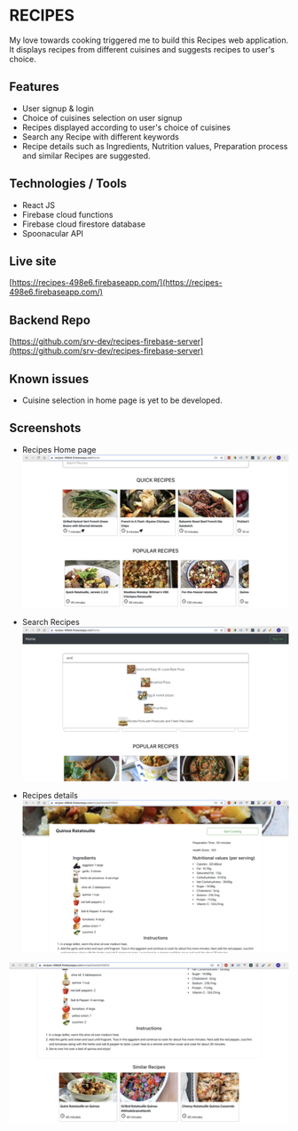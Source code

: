 # RECIPES

My love towards cooking triggered me to build this Recipes web application. It displays recipes from different cuisines and suggests recipes to user's choice.

## Features

* User signup & login
* Choice of cuisines selection on user signup
* Recipes displayed according to user's choice of cuisines
* Search any Recipe with different keywords
* Recipe details such as Ingredients, Nutrition values, Preparation process and similar Recipes are suggested.

## Technologies / Tools

* React JS
* Firebase cloud functions
* Firebase cloud firestore database
* Spoonacular API


## Live site

[https://recipes-498e6.firebaseapp.com/](https://recipes-498e6.firebaseapp.com/)

## Backend Repo

[https://github.com/srv-dev/recipes-firebase-server](https://github.com/srv-dev/recipes-firebase-server)

## Known issues

* Cuisine selection in home page is yet to be developed.

## Screenshots

* Recipes Home page
![Recipes Home page](./public/readme-images/recipes-home.png)

* Search Recipes
![Recipes search](./public/readme-images/search-recipes.png)

* Recipes details
![Recipes details](./public/readme-images/recipe-details.png)

![Recipes details](./public/readme-images/recipe-details-2.png)
